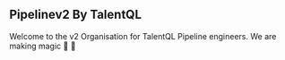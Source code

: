 ## Pipelinev2 By TalentQL

Welcome to the v2 Organisation for TalentQL Pipeline engineers.
We are making magic 🙌 🙌
